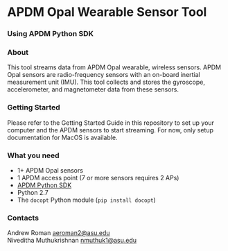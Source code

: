 # APDM Opal Wearable Sensor Tool
### Using APDM Python SDK

### About
This tool streams data from APDM Opal wearable, wireless sensors. APDM Opal sensors are radio-frequency sensors with an on-board inertial measurement unit (IMU). This tool collects and stores the gyroscope, accelerometer, and magnetometer data from these sensors.

### Getting Started
Please refer to the Getting Started Guide in this repository to set up your computer and the APDM sensors to start streaming. For now, only setup documentation for MacOS is available.

### What you need
* 1+ APDM Opal sensors
* 1 APDM access point (7 or more sensors requires 2 APs)
* [APDM Python SDK](http://share.apdm.com/libraries/release/apdm_sdk.zip)
* Python 2.7
* The `docopt` Python module (`pip install docopt`)

### Contacts
Andrew Roman <aeroman2@asu.edu>  
Niveditha Muthukrishnan <nmuthuk1@asu.edu>

